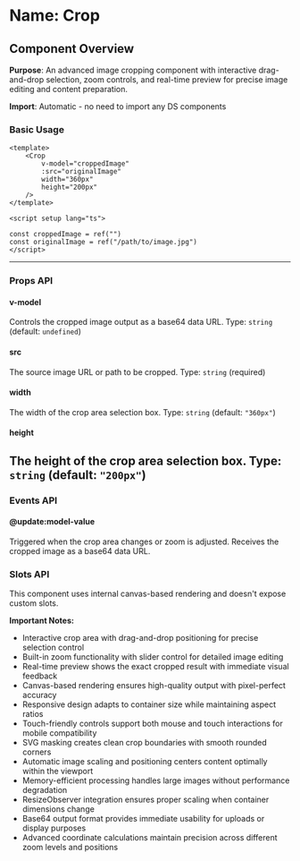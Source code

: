 # Name: Crop
## Component Overview

**Purpose**: An advanced image cropping component with interactive drag-and-drop selection, zoom controls, and real-time preview for precise image editing and content preparation.

**Import**: Automatic - no need to import any DS components

### Basic Usage

```vue
<template>
    <Crop 
        v-model="croppedImage"
        :src="originalImage"
        width="360px"
        height="200px"
    />
</template>

<script setup lang="ts">

const croppedImage = ref("")
const originalImage = ref("/path/to/image.jpg")
</script>
```

---

### Props API

#### v-model
Controls the cropped image output as a base64 data URL. Type: `string` (default: `undefined`)

#### src
The source image URL or path to be cropped. Type: `string` (required)

#### width
The width of the crop area selection box. Type: `string` (default: `"360px"`)

#### height
The height of the crop area selection box. Type: `string` (default: `"200px"`)
---

### Events API

#### @update:model-value
Triggered when the crop area changes or zoom is adjusted. Receives the cropped image as a base64 data URL.

### Slots API

This component uses internal canvas-based rendering and doesn't expose custom slots.

**Important Notes:**
- Interactive crop area with drag-and-drop positioning for precise selection control
- Built-in zoom functionality with slider control for detailed image editing
- Real-time preview shows the exact cropped result with immediate visual feedback
- Canvas-based rendering ensures high-quality output with pixel-perfect accuracy
- Responsive design adapts to container size while maintaining aspect ratios
- Touch-friendly controls support both mouse and touch interactions for mobile compatibility
- SVG masking creates clean crop boundaries with smooth rounded corners
- Automatic image scaling and positioning centers content optimally within the viewport
- Memory-efficient processing handles large images without performance degradation
- ResizeObserver integration ensures proper scaling when container dimensions change
- Base64 output format provides immediate usability for uploads or display purposes
- Advanced coordinate calculations maintain precision across different zoom levels and positions